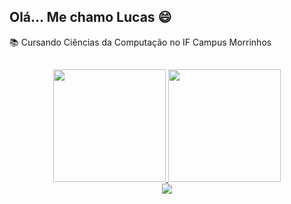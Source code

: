 ## Olá... Me chamo Lucas 😄

📚 Cursando Ciências da Computação no IF Campus Morrinhos

##

<div align="center">
  <a href="https://github.com/Luc4sDu4rte">
  <img height="180em" src="https://github-readme-stats.vercel.app/api?username=Luc4sDu4rte&show_icons=true&theme=dark&include_all_commits=true&count_private=true"/>
  <img height="180em" src="https://github-readme-stats.vercel.app/api/top-langs/?username=Luc4sDu4rte&layout=compact&langs_count=7&theme=dark"/>
</div>

<div align="center">
<a href = "mailto:lucasduartex23@gmail.com"><img src="https://img.shields.io/badge/-Gmail-%23333?style=for-the-badge&logo=gmail&logoColor=red" target="_blank"></a>
</div>

